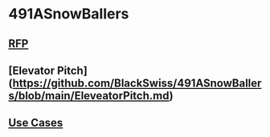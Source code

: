 # 491ASnowBallers

## [RFP](https://github.com/BlackSwiss/491ASnowBallers/blob/main/RFP.md)

## [Elevator Pitch] (https://github.com/BlackSwiss/491ASnowBallers/blob/main/EleveatorPitch.md)

## [Use Cases](https://github.com/BlackSwiss/491ASnowBallers/blob/main/UseCases.md)

